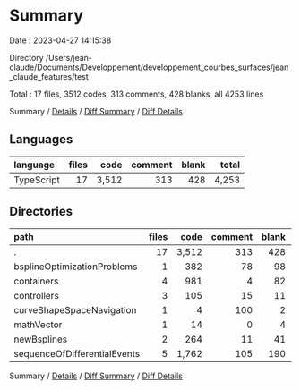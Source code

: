 # Summary

Date : 2023-04-27 14:15:38

Directory /Users/jean-claude/Documents/Developpement/developpement_courbes_surfaces/jean_claude_features/test

Total : 17 files,  3512 codes, 313 comments, 428 blanks, all 4253 lines

Summary / [Details](details.md) / [Diff Summary](diff.md) / [Diff Details](diff-details.md)

## Languages
| language | files | code | comment | blank | total |
| :--- | ---: | ---: | ---: | ---: | ---: |
| TypeScript | 17 | 3,512 | 313 | 428 | 4,253 |

## Directories
| path | files | code | comment | blank | total |
| :--- | ---: | ---: | ---: | ---: | ---: |
| . | 17 | 3,512 | 313 | 428 | 4,253 |
| bsplineOptimizationProblems | 1 | 382 | 78 | 98 | 558 |
| containers | 4 | 981 | 4 | 82 | 1,067 |
| controllers | 3 | 105 | 15 | 11 | 131 |
| curveShapeSpaceNavigation | 1 | 4 | 100 | 2 | 106 |
| mathVector | 1 | 14 | 0 | 4 | 18 |
| newBsplines | 2 | 264 | 11 | 41 | 316 |
| sequenceOfDifferentialEvents | 5 | 1,762 | 105 | 190 | 2,057 |

Summary / [Details](details.md) / [Diff Summary](diff.md) / [Diff Details](diff-details.md)